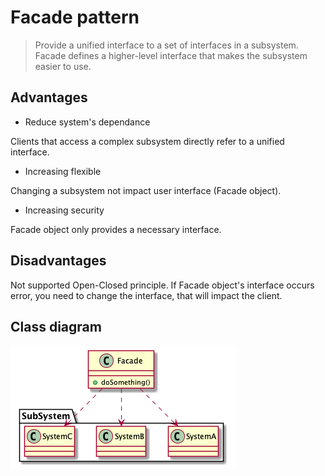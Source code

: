 # Facade pattern

> Provide a unified interface to a set of interfaces in a subsystem. Facade defines a higher-level interface that makes the subsystem easier to use.

## Advantages

* Reduce system's dependance

Clients that access a complex subsystem directly refer to a unified interface.

* Increasing flexible

Changing a subsystem not impact user interface (Facade object).

* Increasing security

Facade object only provides a necessary interface.

## Disadvantages

Not supported Open-Closed principle. If Facade object's interface occurs error, you need to change the interface, that will impact the client.

## Class diagram

![](./facade-pattern-uml.png)